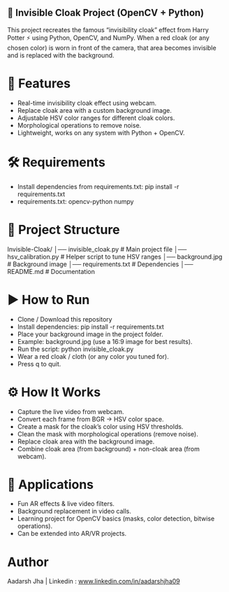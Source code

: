 ## 🧥 Invisible Cloak Project (OpenCV + Python)

This project recreates the famous “invisibility cloak” effect from Harry Potter ⚡ using Python, OpenCV, and NumPy.
When a red cloak (or any chosen color) is worn in front of the camera, that area becomes invisible and is replaced with the background.

# 📌 Features
- Real-time invisibility cloak effect using webcam.
- Replace cloak area with a custom background image.
- Adjustable HSV color ranges for different cloak colors.
- Morphological operations to remove noise.
- Lightweight, works on any system with Python + OpenCV.

# 🛠 Requirements
- Install dependencies from requirements.txt: pip install -r requirements.txt
- requirements.txt: opencv-python numpy

# 📂 Project Structure
Invisible-Cloak/
│── invisible_cloak.py      # Main project file
│── hsv_calibration.py      # Helper script to tune HSV ranges
│── background.jpg          # Background image
│── requirements.txt        # Dependencies
│── README.md               # Documentation


# ▶️ How to Run
- Clone / Download this repository
- Install dependencies: pip install -r requirements.txt
- Place your background image in the project folder.
- Example: background.jpg (use a 16:9 image for best results).
- Run the script: python invisible_cloak.py
- Wear a red cloak / cloth (or any color you tuned for).
- Press q to quit.

# ⚙️ How It Works
- Capture the live video from webcam.
- Convert each frame from BGR → HSV color space.
- Create a mask for the cloak’s color using HSV thresholds.
- Clean the mask with morphological operations (remove noise).
- Replace cloak area with the background image.
- Combine cloak area (from background) + non-cloak area (from webcam).




# 🚀 Applications
- Fun AR effects & live video filters.
- Background replacement in video calls.
- Learning project for OpenCV basics (masks, color detection, bitwise operations).
- Can be extended into AR/VR projects.


# Author
Aadarsh Jha | Linkedin : www.linkedin.com/in/aadarshjha09
